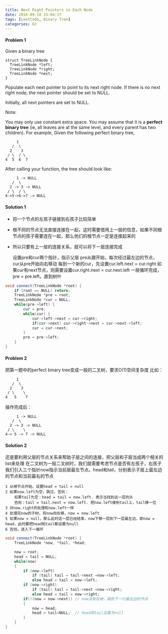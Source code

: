 ```yaml
---
title: Next Right Pointers in Each Node
date: 2016-09-10 15:04:17
tags: [LeetCode, Binary Tree]
categories: OJ
---
```


#### Problem 1
Given a binary tree

    struct TreeLinkNode {
      TreeLinkNode *left;
      TreeLinkNode *right;
      TreeLinkNode *next;
    }
Populate each next pointer to point to its next right node. If there is no next right node, the next pointer should be set to NULL.

Initially, all next pointers are set to NULL.

Note:

You may only use constant extra space.
You may assume that it is a <b>perfect binary tree</b> (ie, all leaves are at the same level, and every parent has two children).
For example,
Given the following perfect binary tree,

         1
       /  \
      2    3
     / \  / \
    4  5  6  7
After calling your function, the tree should look like:

         1 -> NULL
       /  \
      2 -> 3 -> NULL
     / \  / \
    4->5->6->7 -> NULL

#### Solution 1
- 将一个节点的左孩子链接到右孩子比较简单
- 根不同的节点无法直接连接在一起，这时需要借用上一层的信息，如果不同根节点的孩子需要连在一起，那么他们的根节点一定是连接起来的
- 所以只要有上一层的连接关系，就可以将下一层连接完成


    设置pre和cur两个指针，指示父层
    pre从跟开始，每次经过最左边的节点，cur从pre开始向右移动
    每到一个新的cur，先设置cur.left.next = cur.right
    如果cur有next节点，则需要设置cur.right.next = cur.next.left
    一层循环完成，pre = pre.left，直到树叶

```java
void connect(TreeLinkNode *root) {
    if (root == NULL) return;
    TreeLinkNode *pre = root;
    TreeLinkNode *cur = NULL;
    while(pre->left) {
        cur = pre;
        while(cur) {
            cur->left->next = cur->right;
            if(cur->next) cur->right->next = cur->next->left;
            cur = cur->next;
        }
        pre = pre->left;
    }
}
```

#### Problem 2
把第一题中的perfect binary tree变成一般的二叉树，要求O(1)空间复杂度
比如：

         1
       /  \
      2    3
     / \    \
    4   5    7
操作完成后：

         1 -> NULL
       /  \
      2 -> 3 -> NULL
     / \    \
    4-> 5 -> 7 -> NULL
#### Solution 2
还是要利用父层的节点关系来帮助子层之间的连接，把父层和子层当成两个相关的list来处理
在二叉树为一般二叉树时，我们就需要考虑节点是否有左孩子，右孩子
我们引入三个指针now指示当前层最左节点。head和tail，分别表示子层上最左边的节点和当前最右的节点

    1 从根节点开始，设置head = tail = null
    2 如果now.left为空，跳过，否则：
        如果tail为空：head = tail = now.left. 表示当找到这一层的头
        否则：tail = tail.next = now.left. 把now.left接到tail上，tail移一位
    3 对now.right的处理和now.left一样
    4 处理完now的子树，将now向右移，now = now.left
    5 如果now = null，那么此时这一层已经结束，now下移一层到下一层最左边，即now = head，此时要把head和tail都设置为null
    6 否则，进入下一循环


```java
void connect(TreeLinkNode *root) {
    TreeLinkNode *now, *tail, *head;

    now = root;
    head = tail = NULL;
    while(now)
    {
        if (now->left)
            if (tail) tail = tail->next =now->left;
            else head = tail = now->left;
        if (now->right)
            if (tail) tail = tail->next =now->right;
            else head = tail = now->right;
        if(!(now = now->next)) // now没有后继，跳到下一行最左边的节点
        {
            now = head;
            head = tail=NULL;  // head和tail设置为null
        }
    }
}
```